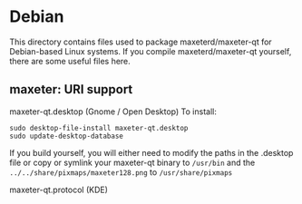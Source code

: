 
Debian
====================
This directory contains files used to package maxeterd/maxeter-qt
for Debian-based Linux systems. If you compile maxeterd/maxeter-qt yourself, there are some useful files here.

## maxeter: URI support ##


maxeter-qt.desktop  (Gnome / Open Desktop)
To install:

	sudo desktop-file-install maxeter-qt.desktop
	sudo update-desktop-database

If you build yourself, you will either need to modify the paths in
the .desktop file or copy or symlink your maxeter-qt binary to `/usr/bin`
and the `../../share/pixmaps/maxeter128.png` to `/usr/share/pixmaps`

maxeter-qt.protocol (KDE)


